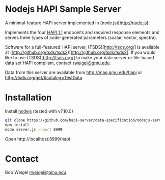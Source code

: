 # Nodejs HAPI Sample Server

A minimal-feature HAPI server implemented in (node.js)[http://node.js].

Implements the four [HAPI 1.1](https://github.com/hapi-server/data-specification/) endpoints and required response elements and serves three types of code-generated parameters (scalar, vector, spectra).

Software for a full-featured HAPI server, (TSDS)[http://tsds.org/] is available at (http://github.org/tsds/tsds2)[http://github.org/tsds/tsds2].  If you would like to use (TSDS)[http://tsds.org/] to make your data server or file-based data set HAPI compliant, contact <rweigel@gmu.edu>.  

Data from this server are available from http://mag.gmu.edu/hapi or http://tsds.org/get/#catalog=TestData.

# Installation

Install [nodejs](https://nodejs.org/en/download/) (tested with v7.10.0)

```bash
git clone https://github.com/hapi-server/data-specification/nodejs-server
npm install
node server.js --port 8999
```

Open http://localhost:8999/hapi

# Contact

Bob Weigel <rweigel@gmu.edu>